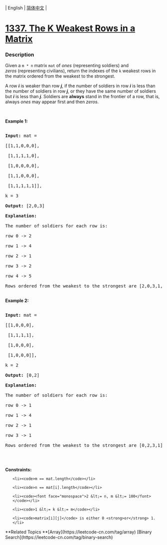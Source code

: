 | English | [简体中文](README.md) |

# [1337. The K Weakest Rows in a Matrix](https://leetcode-cn.com/problems/the-k-weakest-rows-in-a-matrix)
 ### Description
<p>Given a <code>m&nbsp;* n</code>&nbsp;matrix <code>mat</code> of <em>ones</em>&nbsp;(representing soldiers) and <em>zeros</em>&nbsp;(representing civilians), return the indexes of the <code>k</code> weakest rows in the matrix ordered from the weakest to the strongest.</p>

<p>A row <em><strong>i</strong></em> is weaker than row <em><strong>j</strong></em>, if the number of soldiers in row <em><strong>i</strong></em> is less than the number of soldiers in row <em><strong>j</strong></em>, or they have the same number of soldiers but <em><strong>i</strong></em> is less than <em><strong>j</strong></em>. Soldiers are <strong>always</strong> stand in the frontier of a row, that is, always <em>ones</em>&nbsp;may appear first and then <em>zeros</em>.</p>

<p>&nbsp;</p>
<p><strong>Example 1:</strong></p>

<pre>
<strong>Input:</strong> mat = 
[[1,1,0,0,0],
 [1,1,1,1,0],
 [1,0,0,0,0],
 [1,1,0,0,0],
 [1,1,1,1,1]], 
k = 3
<strong>Output:</strong> [2,0,3]
<strong>Explanation:</strong> 
The number of soldiers for each row is: 
row 0 -&gt; 2 
row 1 -&gt; 4 
row 2 -&gt; 1 
row 3 -&gt; 2 
row 4 -&gt; 5 
Rows ordered from the weakest to the strongest are [2,0,3,1,4]
</pre>

<p><strong>Example 2:</strong></p>

<pre>
<strong>Input:</strong> mat = 
[[1,0,0,0],
&nbsp;[1,1,1,1],
&nbsp;[1,0,0,0],
&nbsp;[1,0,0,0]], 
k = 2
<strong>Output:</strong> [0,2]
<strong>Explanation:</strong> 
The number of soldiers for each row is: 
row 0 -&gt; 1 
row 1 -&gt; 4 
row 2 -&gt; 1 
row 3 -&gt; 1 
Rows ordered from the weakest to the strongest are [0,2,3,1]
</pre>

<p>&nbsp;</p>
<p><strong>Constraints:</strong></p>

<ul>
	<li><code>m == mat.length</code></li>
	<li><code>n == mat[i].length</code></li>
	<li><code><font face="monospace">2 &lt;= n, m &lt;= 100</font></code></li>
	<li><code>1 &lt;= k &lt;= m</code></li>
	<li><code>matrix[i][j]</code> is either 0 <strong>or</strong> 1.</li>
</ul>
**Related Topics	**[Array](https://leetcode-cn.com/tag/array) [Binary Search](https://leetcode-cn.com/tag/binary-search) 